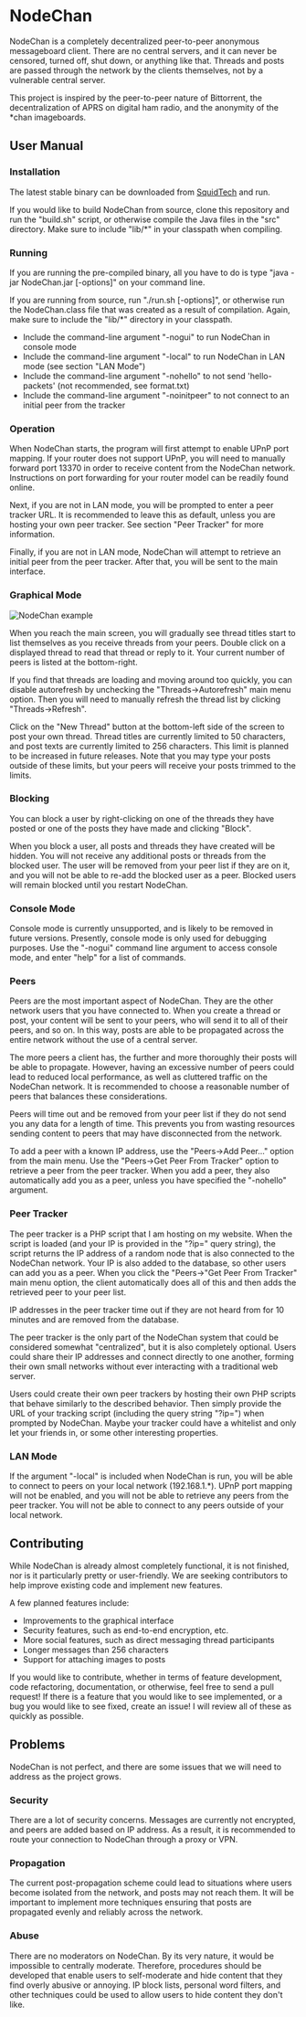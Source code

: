 # NodeChan
NodeChan is a completely decentralized peer-to-peer anonymous messageboard client. There are no central servers, and it can never be censored, turned off, shut down, or anything like that. Threads and posts are passed through the network by the clients themselves, not by a vulnerable central server.

This project is inspired by the peer-to-peer nature of Bittorrent, the decentralization of APRS on digital ham radio, and the anonymity of the *chan imageboards.

## User Manual
### Installation
The latest stable binary can be downloaded from [SquidTech](http://squid-tech.com/nodechan.html) and run.

If you would like to build NodeChan from source, clone this repository and run the "build.sh" script, or otherwise compile the Java files in the "src" directory. Make sure to include "lib/*" in your classpath when compiling.


### Running
If you are running the pre-compiled binary, all you have to do is type "java -jar NodeChan.jar \[-options\]" on your command line.

If you are running from source, run "./run.sh \[-options\]", or otherwise run the NodeChan.class file that was created as a result of compilation. Again, make sure to include the "lib/*" directory in your classpath.

* Include the command-line argument "-nogui" to run NodeChan in console mode
* Include the command-line argument "-local" to run NodeChan in LAN mode (see section "LAN Mode")
* Include the command-line argument "-nohello" to not send 'hello-packets' (not recommended, see format.txt)
* Include the command-line argument "-noinitpeer" to not connect to an initial peer from the tracker


### Operation
When NodeChan starts, the program will first attempt to enable UPnP port mapping. If your router does not support UPnP, you will need to manually forward port 13370 in order to receive content from the NodeChan network. Instructions on port forwarding for your router model can be readily found online.

Next, if you are not in LAN mode, you will be prompted to enter a peer tracker URL. It is recommended to leave this as default, unless you are hosting your own peer tracker. See section "Peer Tracker" for more information.

Finally, if you are not in LAN mode, NodeChan will attempt to retrieve an initial peer from the peer tracker. After that, you will be sent to the main interface.


### Graphical Mode
![NodeChan example](http://squid-tech.com/NodeChan_example.png)

When you reach the main screen, you will gradually see thread titles start to list themselves as you receive threads from your peers. Double click on a displayed thread to read that thread or reply to it. Your current number of peers is listed at the bottom-right.

If you find that threads are loading and moving around too quickly, you can disable autorefresh by unchecking the "Threads->Autorefresh" main menu option. Then you will need to manually refresh the thread list by clicking "Threads->Refresh".

Click on the "New Thread" button at the bottom-left side of the screen to post your own thread. Thread titles are currently limited to 50 characters, and post texts are currently limited to 256 characters. This limit is planned to be increased in future releases. Note that you may type your posts outside of these limits, but your peers will receive your posts trimmed to the limits.

### Blocking
You can block a user by right-clicking on one of the threads they have posted or one of the posts they have made and clicking "Block".

When you block a user, all posts and threads they have created will be hidden. You will not receive any additional posts or threads from the blocked user. The user will be removed from your peer list if they are on it, and you will not be able to re-add the blocked user as a peer. Blocked users will remain blocked until you restart NodeChan.


### Console Mode
Console mode is currently unsupported, and is likely to be removed in future versions. Presently, console mode is only used for debugging purposes. Use the "-nogui" command line argument to access console mode, and enter "help" for a list of commands.


### Peers
Peers are the most important aspect of NodeChan. They are the other network users that you have connected to. When you create a thread or post, your content will be sent to your peers, who will send it to all of their peers, and so on. In this way, posts are able to be propagated across the entire network without the use of a central server.

The more peers a client has, the further and more thoroughly their posts will be able to propagate. However, having an excessive number of peers could lead to reduced local performance, as well as cluttered traffic on the NodeChan network. It is recommended to choose a reasonable number of peers that balances these considerations.

Peers will time out and be removed from your peer list if they do not send you any data for a length of time. This prevents you from wasting resources sending content to peers that may have disconnected from the network.

To add a peer with a known IP address, use the "Peers->Add Peer..." option from the main menu. Use the "Peers->Get Peer From Tracker" option to retrieve a peer from the peer tracker. When you add a peer, they also automatically add you as a peer, unless you have specified the "-nohello" argument.


### Peer Tracker
The peer tracker is a PHP script that I am hosting on my website. When the script is loaded (and your IP is provided in the "?ip=" query string), the script returns the IP address of a random node that is also connected to the NodeChan network. Your IP is also added to the database, so other users can add you as a peer. When you click the "Peers->"Get Peer From Tracker" main menu option, the client automatically does all of this and then adds the retrieved peer to your peer list.

IP addresses in the peer tracker time out if they are not heard from for 10 minutes and are removed from the database.

The peer tracker is the only part of the NodeChan system that could be considered somewhat "centralized", but it is also completely optional. Users could share their IP addresses and connect directly to one another, forming their own small networks without ever interacting with a traditional web server.

Users could create their own peer trackers by hosting their own PHP scripts that behave similarly to the described behavior. Then simply provide the URL of your tracking script (including the query string "?ip=") when prompted by NodeChan. Maybe your tracker could have a whitelist and only let your friends in, or some other interesting properties.


### LAN Mode
If the argument "-local" is included when NodeChan is run, you will be able to connect to peers on your local network (192.168.1.*). UPnP port mapping will not be enabled, and you will not be able to retrieve any peers from the peer tracker. You will not be able to connect to any peers outside of your local network.


## Contributing
While NodeChan is already almost completely functional, it is not finished, nor is it particularly pretty or user-friendly. We are seeking contributors to help improve existing code and implement new features.

A few planned features include:
* Improvements to the graphical interface
* Security features, such as end-to-end encryption, etc.
* More social features, such as direct messaging thread participants
* Longer messages than 256 characters
* Support for attaching images to posts

If you would like to contribute, whether in terms of feature development, code refactoring, documentation, or otherwise, feel free to send a pull request! If there is a feature that you would like to see implemented, or a bug you would like to see fixed, create an issue! I will review all of these as quickly as possible.


## Problems
NodeChan is not perfect, and there are some issues that we will need to address as the project grows.

### Security
There are a lot of security concerns. Messages are currently not encrypted, and peers are added based on IP address. As a result, it is recommended to route your connection to NodeChan through a proxy or VPN.

### Propagation
The current post-propagation scheme could lead to situations where users become isolated from the network, and posts may not reach them. It will be important to implement more techniques ensuring that posts are propagated evenly and reliably across the network.

### Abuse
There are no moderators on NodeChan. By its very nature, it would be impossible to centrally moderate. Therefore, procedures should be developed that enable users to self-moderate and hide content that they find overly abusive or annoying. IP block lists, personal word filters, and other techniques could be used to allow users to hide content they don't like.
